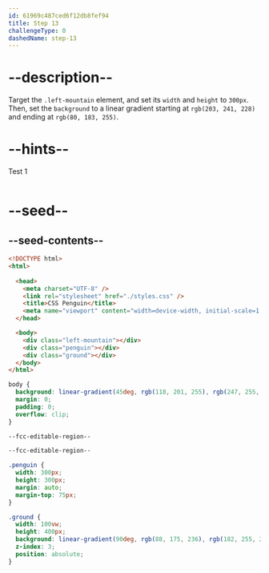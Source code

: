 ```yaml
---
id: 61969c487ced6f12db8fef94
title: Step 13
challengeType: 0
dashedName: step-13
---
```


# --description--

Target the `.left-mountain` element, and set its `width` and `height` to `300px`. Then, set the `background` to a linear gradient starting at `rgb(203, 241, 228)` and ending at `rgb(80, 183, 255)`.

# --hints--

Test 1

```js

```

# --seed--

## --seed-contents--

```html
<!DOCTYPE html>
<html>
  
  <head>
    <meta charset="UTF-8" />
    <link rel="stylesheet" href="./styles.css" />
    <title>CSS Penguin</title>
    <meta name="viewport" content="width=device-width, initial-scale=1.0" />
  </head>

  <body>
    <div class="left-mountain"></div>
    <div class="penguin"></div>
    <div class="ground"></div>
  </body>
</html>
```

```css
body {
  background: linear-gradient(45deg, rgb(118, 201, 255), rgb(247, 255, 222));
  margin: 0;
  padding: 0;
  overflow: clip;
}

--fcc-editable-region--

--fcc-editable-region--

.penguin {
  width: 300px;
  height: 300px;
  margin: auto;
  margin-top: 75px;
}

.ground {
  width: 100vw;
  height: 400px;
  background: linear-gradient(90deg, rgb(88, 175, 236), rgb(182, 255, 255));
  z-index: 3;
  position: absolute;
}
```
